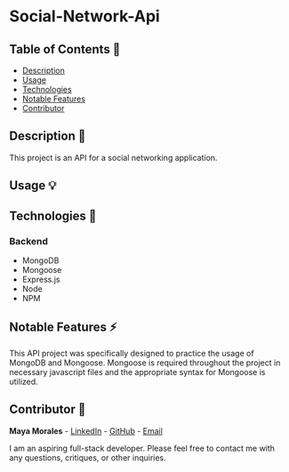 # Social-Network-Api

## Table of Contents 📖

* [ Description ](#description-📝)
* [ Usage ](#usage-💡)
* [ Technologies ](#technologies-🔧)
* [ Notable Features ](#notable-features-⚡️)
* [ Contributor ](#contributor-🙌)

## Description 📝

This project is an API for a social networking application. 

## Usage 💡

## Technologies 🔧

### Backend

* MongoDB
* Mongoose
* Express.js
* Node
* NPM

## Notable Features ⚡️

This API project was specifically designed to practice the usage of MongoDB and Mongoose. Mongoose is required throughout the project in necessary javascript files and the appropriate syntax for Mongoose is utilized.

## Contributor 🙌

**Maya Morales** - [LinkedIn](https://www.linkedin.com/in/maya-morales-1191351bb/) - [GitHub](https://github.com/mayaimorales) - [Email](mayainomorales@gmail.com)

I am an aspiring full-stack developer. Please feel free to contact me with any questions, critiques, or other inquiries.